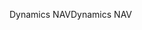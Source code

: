<span data-ttu-id="f1e9f-101">Dynamics NAV</span><span class="sxs-lookup"><span data-stu-id="f1e9f-101">Dynamics NAV</span></span>
